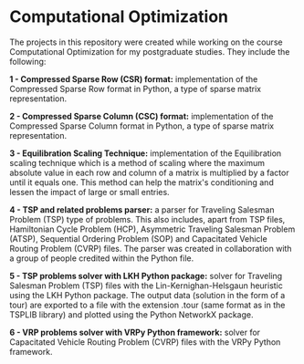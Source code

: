 # Computational Optimization

The projects in this repository were created while working on the course Computational Optimization for my postgraduate studies. They include the following:

**1 - Compressed Sparse Row (CSR) format:** implementation of the Compressed Sparse Row format in Python, a type of sparse matrix representation.

**2 - Compressed Sparse Column (CSC) format:** implementation of the Compressed Sparse Column format in Python, a type of sparse matrix representation.

**3 - Equilibration Scaling Technique:** implementation of the Equilibration scaling technique which is a method of scaling where the maximum absolute value in each row and column of a matrix is multiplied by a factor until it equals one. This method can help the matrix's conditioning and lessen the impact of large or small entries.

**4 - TSP and related problems parser:** a parser for Traveling Salesman Problem (TSP) type of problems. This also includes, apart from TSP files, Hamiltonian Cycle Problem (HCP), Asymmetric Traveling Salesman Problem (ATSP), Sequential Ordering Problem (SOP) and Capacitated Vehicle Routing Problem (CVRP) files. The parser was created in collaboration with a group of people credited within the Python file.

**5 - TSP problems solver with LKH Python package:** solver for Traveling Salesman Problem (TSP) files with the Lin-Kernighan-Helsgaun heuristic using the LKH Python package. The output data (solution in the form of a tour) are exported to a file with the extension .tour (same format as in the TSPLIB library) and plotted using the Python NetworkX package.

**6 - VRP problems solver with VRPy Python framework:** solver for Capacitated Vehicle Routing Problem (CVRP) files with the VRPy Python framework.

